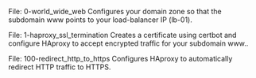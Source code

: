 File: 0-world_wide_web Configures your domain zone so that the subdomain www points to your load-balancer IP (lb-01).

File: 1-haproxy_ssl_termination Creates a certificate using certbot and configure HAproxy to accept encrypted traffic for your subdomain www..

File: 100-redirect_http_to_https Configures HAproxy to automatically redirect HTTP traffic to HTTPS.